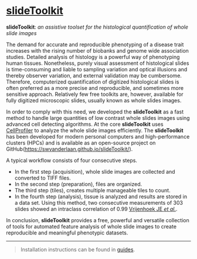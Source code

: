 [slideToolkit](http://swvanderlaan.github.io/slideToolkit)
============

**slideToolkit**: *an assistive toolset for the histological quantification of whole slide images*

The demand for accurate and reproducible phenotyping of a disease trait increases with the rising number of biobanks and genome wide association studies. Detailed analysis of histology is a powerful way of phenotyping human tissues. Nonetheless, purely visual assessment of histological slides is time-consuming and liable to sampling variation and optical illusions and thereby observer variation, and external validation may be cumbersome. Therefore, computerized quantification of digitized histological slides is often preferred as a more precise and reproducible, and sometimes more sensitive approach. Relatively few free toolkits are, however, available for fully digitized microscopic slides, usually known as whole slides images.

In order to comply with this need, we developed the **slideToolkit** as a fast method to handle large quantities of low contrast whole slides images using advanced cell detecting algorithms. At the core **slideToolkit** uses [CellProfiler](http://cellprofiler.org) to analyze the whole slide images efficiently. The **slideToolkit** has been developed for modern personal computers and high-performance clusters (HPCs) and is available as an open-source project on GitHub(https://swvanderlaan.github.io/slideToolkit/).

A typical workflow consists of four consecutive steps. 
- In the first step (acquisition), whole slide images are collected and converted to TIFF files. 
- In the second step (preparation), files are organized. 
- The third step (tiles), creates multiple manageable tiles to count. 
- In the fourth step (analysis), tissue is analyzed and results are stored in a data set. Using this method, two consecutive measurements of 303 slides showed an intraclass correlation of 0.99 [Vrijenhoek JE _et al._](https://www.ncbi.nlm.nih.gov/pubmed/25541691).

In conclusion, **slideToolkit** provides a free, powerful and versatile collection of tools for automated feature analysis of whole slide images to create reproducible and meaningful phenotypic datasets.

-----------------------------------------------
> Installation instructions can be found in [guides](https://github.com/swvanderlaan/slideToolkit/tree/master/guides).
